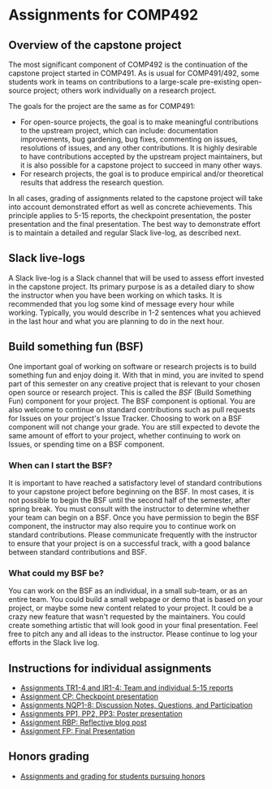 # Assignments for COMP492


## Overview of the capstone project

The most significant component of COMP492 is the continuation of the
capstone project started in COMP491. As is usual for
COMP491/492, some students work in teams on contributions to a
large-scale pre-existing open-source project; others work individually
on a research project.

The goals for the project are the same as for COMP491:
* For open-source projects, the goal is to make meaningful
  contributions to the upstream project, which can include:
  documentation improvements, bug gardening, bug fixes, commenting on
  issues, resolutions of issues, and any other contributions. It is
  highly desirable to have contributions accepted by the upstream
  project maintainers, but it is also possible for a capstone
  project to succeed in many other ways.
* For research projects, the goal is to produce empirical and/or
  theoretical results that address the research question.

In all cases, grading of assignments related to the capstone
project will take into account demonstrated effort as well as concrete
achievements. This principle applies to 5-15 reports, the checkpoint
presentation, the poster presentation and the final presentation. The
best way to demonstrate effort is to maintain a detailed and regular
Slack live-log, as described next.

## Slack live-logs

A Slack live-log is a Slack channel that will be used to assess effort
invested in the capstone project. Its primary
purpose is as a detailed diary to show the instructor when you have
been working on which tasks. It is recommended that you log some kind
of message every hour while working. Typically, you would
describe in 1-2 sentences what you achieved in the last hour and
what you are planning to do in the next hour.

## Build something fun (BSF)

One important goal of working on software or research projects is to
build something fun and enjoy doing it. With that in mind, you are
invited to spend part of this semester on any creative project that is
relevant to your chosen open source or research project. This is
called the *BSF* (Build Something Fun) component for your project. The
BSF component is optional. You are also welcome to continue on
standard contributions such as pull requests for Issues on your
project's Issue Tracker. Choosing to work on a BSF component will not
change your grade. You are still expected to devote the same amount of
effort to your project, whether continuing to work on Issues, or
spending time on a BSF component. 

### When can I start the BSF?

It is important to have reached a
satisfactory level of standard contributions to your capstone project
before beginning on the BSF. In most cases, it is not possible to begin the BSF until the second half of the semester, after spring break. You must consult with the instructor to
determine whether your team can begin on a BSF. Once you have
permission to begin the BSF component, the instructor may also require
you to continue work on standard contributions. Please communicate
frequently with the instructor to ensure that your project is on a
successful track, with a good balance between standard contributions
and BSF.

### What could my BSF be?

You can work on the BSF as an individual, in a small sub-team, or as an
entire team. You could build a small webpage or demo that is based on
your project, or maybe some new content related to your project. It
could be a crazy new feature that wasn't requested by the
maintainers. You could create something artistic that will look good
in your final presentation. Feel free to pitch any and all ideas to
the instructor. Please continue to log your efforts in the Slack live
log.


## Instructions for individual assignments

* [Assignments TR1-4 and IR1-4: Team and individual 5-15 reports](TR-IR.docx)
* [Assignment CP: Checkpoint presentation](CP.docx)
* [Assignments NQP1-8: Discussion Notes, Questions, and Participation](NQP.docx)
* [Assignments PP1, PP2, PP3: Poster presentation](PP.docx)
* [Assignment RBP: Reflective blog post](RBP.docx)
* [Assignment FP: Final Presentation](FP.docx)

## Honors grading

* [Assignments and grading for students pursuing honors](honors-grading.docx)